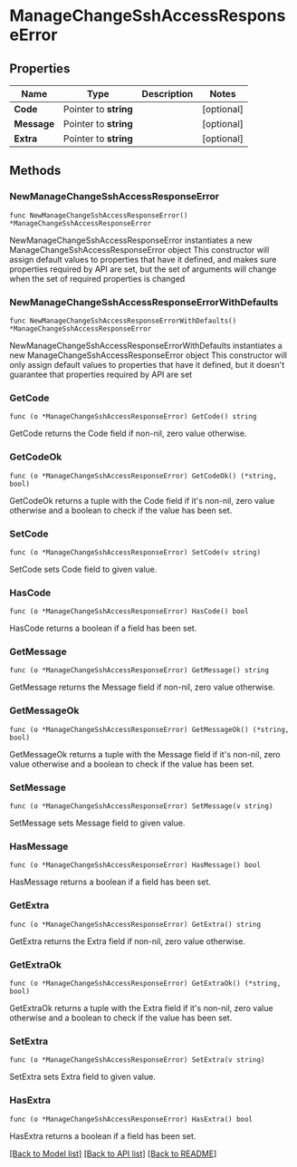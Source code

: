 # ManageChangeSshAccessResponseError

## Properties

Name | Type | Description | Notes
------------ | ------------- | ------------- | -------------
**Code** | Pointer to **string** |  | [optional] 
**Message** | Pointer to **string** |  | [optional] 
**Extra** | Pointer to **string** |  | [optional] 

## Methods

### NewManageChangeSshAccessResponseError

`func NewManageChangeSshAccessResponseError() *ManageChangeSshAccessResponseError`

NewManageChangeSshAccessResponseError instantiates a new ManageChangeSshAccessResponseError object
This constructor will assign default values to properties that have it defined,
and makes sure properties required by API are set, but the set of arguments
will change when the set of required properties is changed

### NewManageChangeSshAccessResponseErrorWithDefaults

`func NewManageChangeSshAccessResponseErrorWithDefaults() *ManageChangeSshAccessResponseError`

NewManageChangeSshAccessResponseErrorWithDefaults instantiates a new ManageChangeSshAccessResponseError object
This constructor will only assign default values to properties that have it defined,
but it doesn't guarantee that properties required by API are set

### GetCode

`func (o *ManageChangeSshAccessResponseError) GetCode() string`

GetCode returns the Code field if non-nil, zero value otherwise.

### GetCodeOk

`func (o *ManageChangeSshAccessResponseError) GetCodeOk() (*string, bool)`

GetCodeOk returns a tuple with the Code field if it's non-nil, zero value otherwise
and a boolean to check if the value has been set.

### SetCode

`func (o *ManageChangeSshAccessResponseError) SetCode(v string)`

SetCode sets Code field to given value.

### HasCode

`func (o *ManageChangeSshAccessResponseError) HasCode() bool`

HasCode returns a boolean if a field has been set.

### GetMessage

`func (o *ManageChangeSshAccessResponseError) GetMessage() string`

GetMessage returns the Message field if non-nil, zero value otherwise.

### GetMessageOk

`func (o *ManageChangeSshAccessResponseError) GetMessageOk() (*string, bool)`

GetMessageOk returns a tuple with the Message field if it's non-nil, zero value otherwise
and a boolean to check if the value has been set.

### SetMessage

`func (o *ManageChangeSshAccessResponseError) SetMessage(v string)`

SetMessage sets Message field to given value.

### HasMessage

`func (o *ManageChangeSshAccessResponseError) HasMessage() bool`

HasMessage returns a boolean if a field has been set.

### GetExtra

`func (o *ManageChangeSshAccessResponseError) GetExtra() string`

GetExtra returns the Extra field if non-nil, zero value otherwise.

### GetExtraOk

`func (o *ManageChangeSshAccessResponseError) GetExtraOk() (*string, bool)`

GetExtraOk returns a tuple with the Extra field if it's non-nil, zero value otherwise
and a boolean to check if the value has been set.

### SetExtra

`func (o *ManageChangeSshAccessResponseError) SetExtra(v string)`

SetExtra sets Extra field to given value.

### HasExtra

`func (o *ManageChangeSshAccessResponseError) HasExtra() bool`

HasExtra returns a boolean if a field has been set.


[[Back to Model list]](../README.md#documentation-for-models) [[Back to API list]](../README.md#documentation-for-api-endpoints) [[Back to README]](../README.md)


